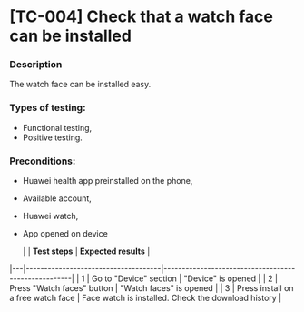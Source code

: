 # **[TC-004] Check that a watch face can be installed**

### **Description**

The watch face can be installed easy.

### **Types of testing:**

- Functional testing,
- Positive testing.

### **Preconditions:**

- Huawei health app preinstalled on the phone,
- Available account,
- Huawei watch,
- App opened on device

  | | **Test steps** | **Expected results** |

|---|-------------------------------------|-----------------------------------------------------|
| 1 | Go to "Device" section | "Device" is opened |
| 2 | Press "Watch faces" button | "Watch faces" is opened |
| 3 | Press install on a free watch face | Face watch is installed. Check the download history |
